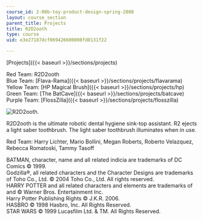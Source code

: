 ```yaml
---
course_id: 2-00b-toy-product-design-spring-2008
layout: course_section
parent_title: Projects
title: R2D2ooth
type: course
uid: e3e27187dcf069426600008fd8131f22

---
```


[Projects]({{< baseurl >}}/sections/projects)

Red Team: R2D2ooth  
Blue Team: [Flava-Rama]({{< baseurl >}}/sections/projects/flavarama)  
Yellow Team: [HP Magical Brush]({{< baseurl >}}/sections/projects/hp)  
Green Team: [The BatCave]({{< baseurl >}}/sections/projects/batcave)  
Purple Team: [FlossZilla]({{< baseurl >}}/sections/projects/flosszilla)

![R2D2ooth.](/courses/mechanical-engineering/2-00b-toy-product-design-spring-2008/projects/r2dtooth.jpg)

R2D2ooth is the ultimate robotic dental hygiene sink-top assistant. R2 ejects a light saber toothbrush. The light saber toothbrush illuminates when in use.

Red Team: Harry Lichter, Mario Bollini, Megan Roberts, Roberto Velazquez, Rebecca Romatoski, Tammy Tasoff

BATMAN, character, name and all related indicia are trademarks of DC Comics © 1999.  
Godzilla®, all related characters and the Character Designs are trademarks of Toho Co., Ltd. © 2004 Toho Co., Ltd. All rights reserved.  
HARRY POTTER and all related characters and elements are trademarks of and © Warner Bros. Entertainment Inc.  
Harry Potter Publishing Rights © J.K.R. 2006.  
HASBRO © 1998 Hasbro, Inc. All Rights Reserved.  
STAR WARS © 1999 Lucasfilm Ltd. & TM. All Rights Reserved.